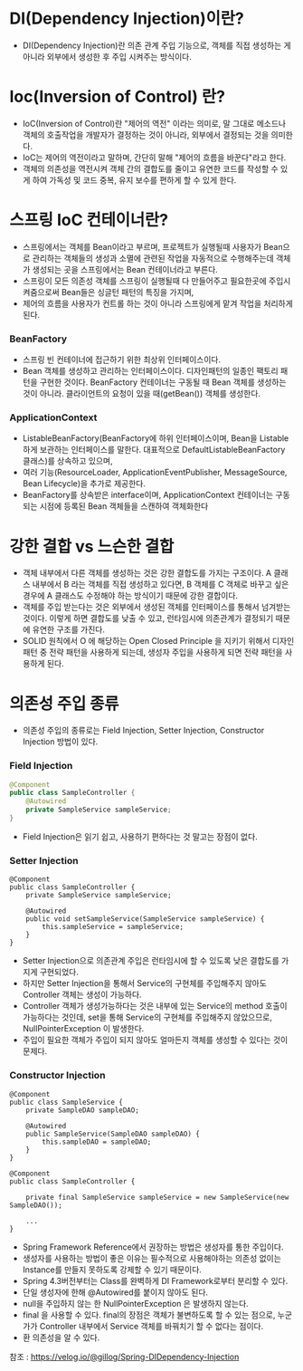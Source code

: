 # DI(Dependency Injection)이란? 
- DI(Dependency Injection)란 의존 관계 주입 기능으로, 객체를 직접 생성하는 게 아니라 외부에서 생성한 후 주입 시켜주는 방식이다.

# Ioc(Inversion of Control) 란?
- IoC(Inversion of Control)란 "제어의 역전" 이라는 의미로, 말 그대로 메소드나 객체의 호출작업을 개발자가 결정하는 것이 아니라, 외부에서 결정되는 것을 의미한다.
- IoC는 제어의 역전이라고 말하며, 간단히 말해 "제어의 흐름을 바꾼다"라고 한다.
- 객체의 의존성을 역전시켜 객체 간의 결합도를 줄이고 유연한 코드를 작성할 수 있게 하여 가독성 및 코드 중복, 유지 보수를 편하게 할 수 있게 한다.

# 스프링 IoC 컨테이너란?
- 스프링에서는 객체를 Bean이라고 부르며, 프로젝트가 실행될때 사용자가 Bean으로 관리하는 객체들의 생성과 소멸에 관련된 작업을 자동적으로 수행해주는데 객체가 생성되는 곳을 스프링에서는 Bean 컨테이너라고 부른다.
- 스프링이 모든 의존성 객체를 스프링이 실행될때 다 만들어주고 필요한곳에 주입시켜줌으로써 Bean들은 싱글턴 패턴의 특징을 가지며, 
- 제어의 흐름을 사용자가 컨트롤 하는 것이 아니라 스프링에게 맡겨 작업을 처리하게 된다.

### BeanFactory
- 스프링 빈 컨테이너에 접근하기 위한 최상위 인터페이스이다.
- Bean 객체를 생성하고 관리하는 인터페이스이다. 디자인패턴의 일종인 팩토리 패턴을 구현한 것이다. BeanFactory 컨테이너는 구동될 때 Bean 객체를 생성하는 것이 아니라. 클라이언트의 요청이 있을 때(getBean()) 객체를 생성한다.

### ApplicationContext
- ListableBeanFactory(BeanFactory에 하위 인터페이스이며, Bean을 Listable하게 보관하는 인터페이스를 말한다. 대표적으로 DefaultListableBeanFactory 클래스)를 상속하고 있으며,
- 여러 기능(ResourceLoader, ApplicationEventPublisher, MessageSource, Bean Lifecycle)을 추가로 제공한다.
- BeanFactory를 상속받은 interface이며, ApplicationContext 컨테이너는 구동되는 시점에 등록된 Bean 객체들을 스캔하여 객체화한다

 
# 강한 결합 vs 느슨한 결합
- 객체 내부에서 다른 객체를 생성하는 것은 강한 결합도를 가지는 구조이다. A 클래스 내부에서 B 라는 객체를 직접 생성하고 있다면, B 객체를 C 객체로 바꾸고 싶은 경우에 A 클래스도 수정해야 하는 방식이기 때문에 강한 결합이다.
- 객체를 주입 받는다는 것은 외부에서 생성된 객체를 인터페이스를 통해서 넘겨받는 것이다. 이렇게 하면 결합도를 낮출 수 있고, 런타임시에 의존관계가 결정되기 때문에 유연한 구조를 가진다.
- SOLID 원칙에서 O 에 해당하는 Open Closed Principle 을 지키기 위해서 디자인 패턴 중 전략 패턴을 사용하게 되는데, 생성자 주입을 사용하게 되면 전략 패턴을 사용하게 된다.

# 의존성 주입 종류
- 의존성 주입의 종류로는 Field Injection, Setter Injection, Constructor Injection 방법이 있다.

### Field Injection
```java
@Component
public class SampleController {
    @Autowired
    private SampleService sampleService;
}
```
- Field Injection은 읽기 쉽고, 사용하기 편하다는 것 말고는 장점이 없다.

### Setter Injection
```
@Component
public class SampleController {
    private SampleService sampleService;
 
    @Autowired
    public void setSampleService(SampleService sampleService) {
        this.sampleService = sampleService;
    }
}
```
- Setter Injection으로 의존관계 주입은 런타임시에 할 수 있도록 낮은 결합도를 가지게 구현되었다.
- 하지만 Setter Injection을 통해서 Service의 구현체를 주입해주지 않아도 Controller 객체는 생성이 가능하다.
- Controller 객체가 생성가능하다는 것은 내부에 있는 Service의 method 호출이 가능하다는 것인데, set을 통해 Service의 구현체를 주입해주지 않았으므로, NullPointerException 이 발생한다.
- 주입이 필요한 객체가 주입이 되지 않아도 얼마든지 객체를 생성할 수 있다는 것이 문제다.

### Constructor Injection
```
@Component
public class SampleService {
    private SampleDAO sampleDAO;
 
    @Autowired
    public SampleService(SampleDAO sampleDAO) {
        this.sampleDAO = sampleDAO;
    }
}

@Component
public class SampleController {

	private final SampleService sampleService = new SampleService(new SampleDAO());
    
	...
}
```
- Spring Framework Reference에서 권장하는 방법은 생성자를 통한 주입이다.
- 생성자를 사용하는 방법이 좋은 이유는 필수적으로 사용해야하는 의존성 없이는 Instance를 만들지 못하도록 강제할 수 있기 때문이다.
- Spring 4.3버전부터는 Class를 완벽하게 DI Framework로부터 분리할 수 있다.
- 단일 생성자에 한해 @Autowired를 붙이지 않아도 된다.
- null을 주입하지 않는 한 NullPointerException 은 발생하지 않는다.
- final 을 사용할 수 있다. final의 장점은 객체가 불변하도록 할 수 있는 점으로, 누군가가 Controller 내부에서 Service 객체를 바꿔치기 할 수 없다는 점이다.
- 환 의존성을 알 수 있다.



참조 : https://velog.io/@gillog/Spring-DIDependency-Injection
